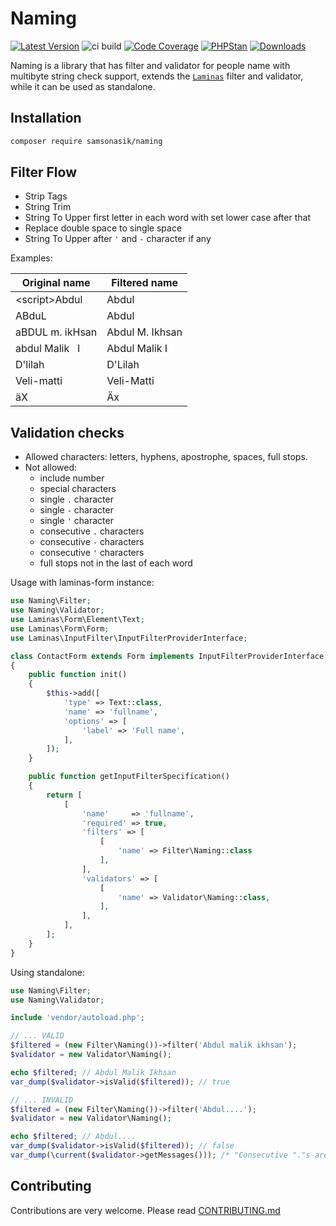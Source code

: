 Naming
======

[![Latest Version](https://img.shields.io/github/release/samsonasik/Naming.svg?style=flat-square)](https://github.com/samsonasik/Naming/releases)
![ci build](https://github.com/samsonasik/ForceHttpsModule/workflows/ci%20build/badge.svg)
[![Code Coverage](https://codecov.io/gh/samsonasik/ForceHttpsModule/branch/master/graph/badge.svg)](https://codecov.io/gh/samsonasik/ForceHttpsModule)
[![PHPStan](https://img.shields.io/badge/style-level%20max-brightgreen.svg?style=flat-square&label=phpstan)](https://github.com/phpstan/phpstan)
[![Downloads](https://img.shields.io/packagist/dt/samsonasik/naming.svg?style=flat-square)](https://packagist.org/packages/samsonasik/naming)

Naming is a library that has filter and validator for people name with multibyte string check support, extends the [`Laminas`](https://getlaminas.org/) filter and validator, while it can be used as standalone.

Installation
------------

```sh
composer require samsonasik/naming
```

Filter Flow
-----------

- Strip Tags
- String Trim
- String To Upper first letter in each word with set lower case after that
- Replace double space to single space
- String To Upper after `'` and `-` character if any

Examples:

| Original name                    | Filtered name
|----------------------------------|-----------------
| \<script>Abdul                    | Abdul
| ABduL                            | Abdul
| aBDUL m. ikHsan                  | Abdul M. Ikhsan
| abdul Malik&nbsp;&nbsp;&nbsp;I   | Abdul Malik I
| D'lilah                          | D'Lilah
| Veli-matti                       | Veli-Matti
| äX                               | Äx

Validation checks
-----------------

- Allowed characters: letters, hyphens, apostrophe, spaces, full stops.
- Not allowed:
   - include number
   - special characters
   - single `.` character
   - single `-` character
   - single `'` character
   - consecutive `.` characters
   - consecutive `-` characters
   - consecutive `'` characters
   - full stops not in the last of each word

Usage with laminas-form instance:

```php
use Naming\Filter;
use Naming\Validator;
use Laminas\Form\Element\Text;
use Laminas\Form\Form;
use Laminas\InputFilter\InputFilterProviderInterface;

class ContactForm extends Form implements InputFilterProviderInterface
{
    public function init()
    {
        $this->add([
            'type' => Text::class,
            'name' => 'fullname',
            'options' => [
                'label' => 'Full name',
            ],
        ]);
    }

    public function getInputFilterSpecification()
    {
        return [
            [
                'name'     => 'fullname',
                'required' => true,
                'filters' => [
                    [
                        'name' => Filter\Naming::class
                    ],
                ],
                'validators' => [
                    [
                        'name' => Validator\Naming::class,
                    ],
                ],
            ],
        ];
    }
}
```

Using standalone:

```php
use Naming\Filter;
use Naming\Validator;

include 'vendor/autoload.php';

// ... VALID
$filtered = (new Filter\Naming())->filter('Abdul malik ikhsan');
$validator = new Validator\Naming();

echo $filtered; // Abdul Malik Ikhsan
var_dump($validator->isValid($filtered)); // true

// ... INVALID
$filtered = (new Filter\Naming())->filter('Abdul....');
$validator = new Validator\Naming();

echo $filtered; // Abdul....
var_dump($validator->isValid($filtered)); // false
var_dump(\current($validator->getMessages())); /* "Consecutive "."s are not allowed" */
```

Contributing
------------
Contributions are very welcome. Please read [CONTRIBUTING.md](https://github.com/samsonasik/Naming/blob/master/CONTRIBUTING.md)